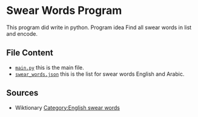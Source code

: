 # Swear Words Program

This program did write in python.
Program idea Find all swear words in list and encode.

## File Content

* [`main.py`](https://github.com/oaokm/100-Days-of-Code-Challenge/blob/main/Python/Sweat_Words/main.py) this is the main file.
* [`swear_words.json`](https://github.com/oaokm/100-Days-of-Code-Challenge/blob/main/Python/Sweat_Words/data/swear_words.json) this is the list for swear words English and Arabic.


## Sources
* Wiktionary [Category:English swear words](https://en.wiktionary.org/wiki/Category:English_swear_words)
